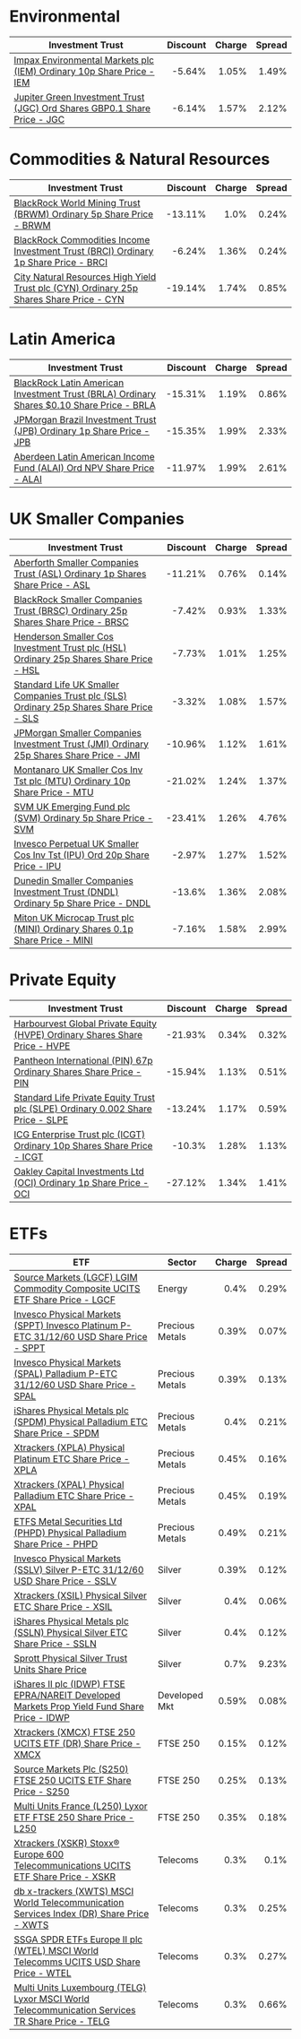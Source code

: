 # Environmental
| Investment Trust | Discount | Charge | Spread |
| ---------------- | --------:| ------:| ------:|
|[Impax Environmental Markets plc (IEM) Ordinary 10p Share Price - IEM](http://www.hl.co.uk/shares/shares-search-results/3123249 "Link")|-5.64%|1.05%|1.49%|
|[Jupiter Green Investment Trust (JGC) Ord Shares GBP0.1 Share Price - JGC](http://www.hl.co.uk/shares/shares-search-results/B120GL7 "Link")|-6.14%|1.57%|2.12%|
# Commodities & Natural Resources
| Investment Trust | Discount | Charge | Spread |
| ---------------- | --------:| ------:| ------:|
|[BlackRock World Mining Trust (BRWM) Ordinary 5p Share Price - BRWM](http://www.hl.co.uk/shares/shares-search-results/0577485 "Link")|-13.11%|1.0%|0.24%|
|[BlackRock Commodities Income Investment Trust (BRCI) Ordinary 1p Share Price - BRCI](http://www.hl.co.uk/shares/shares-search-results/B0N8MF9 "Link")|-6.24%|1.36%|0.24%|
|[City Natural Resources High Yield Trust plc (CYN) Ordinary 25p Shares Share Price - CYN](http://www.hl.co.uk/shares/shares-search-results/0035392 "Link")|-19.14%|1.74%|0.85%|
# Latin America
| Investment Trust | Discount | Charge | Spread |
| ---------------- | --------:| ------:| ------:|
|[BlackRock Latin American Investment Trust (BRLA) Ordinary Shares $0.10 Share Price - BRLA](http://www.hl.co.uk/shares/shares-search-results/0505840 "Link")|-15.31%|1.19%|0.86%|
|[JPMorgan Brazil Investment Trust (JPB) Ordinary 1p Share Price - JPB](http://www.hl.co.uk/shares/shares-search-results/B602HS4 "Link")|-15.35%|1.99%|2.33%|
|[Aberdeen Latin American Income Fund (ALAI) Ord NPV Share Price - ALAI](http://www.hl.co.uk/shares/shares-search-results/B44ZTP6 "Link")|-11.97%|1.99%|2.61%|
# UK Smaller Companies
| Investment Trust | Discount | Charge | Spread |
| ---------------- | --------:| ------:| ------:|
|[Aberforth Smaller Companies Trust (ASL) Ordinary 1p Shares Share Price - ASL](http://www.hl.co.uk/shares/shares-search-results/0006655 "Link")|-11.21%|0.76%|0.14%|
|[BlackRock Smaller Companies Trust (BRSC) Ordinary 25p Shares Share Price - BRSC](http://www.hl.co.uk/shares/shares-search-results/0643610 "Link")|-7.42%|0.93%|1.33%|
|[Henderson Smaller Cos Investment Trust plc (HSL) Ordinary 25p Shares Share Price - HSL](http://www.hl.co.uk/shares/shares-search-results/0906506 "Link")|-7.73%|1.01%|1.25%|
|[Standard Life UK Smaller Companies Trust plc (SLS) Ordinary 25p Shares Share Price - SLS](http://www.hl.co.uk/shares/shares-search-results/0295958 "Link")|-3.32%|1.08%|1.57%|
|[JPMorgan Smaller Companies Investment Trust (JMI) Ordinary 25p Shares Share Price - JMI](http://www.hl.co.uk/shares/shares-search-results/0741600 "Link")|-10.96%|1.12%|1.61%|
|[Montanaro UK Smaller Cos Inv Tst plc (MTU) Ordinary 10p Share Price - MTU](http://www.hl.co.uk/shares/shares-search-results/0600756 "Link")|-21.02%|1.24%|1.37%|
|[SVM UK Emerging Fund plc (SVM) Ordinary 5p Share Price - SVM](http://www.hl.co.uk/shares/shares-search-results/0068417 "Link")|-23.41%|1.26%|4.76%|
|[Invesco Perpetual UK Smaller Cos Inv Tst (IPU) Ord 20p Share Price - IPU](http://www.hl.co.uk/shares/shares-search-results/B1FL3C7 "Link")|-2.97%|1.27%|1.52%|
|[Dunedin Smaller Companies Investment Trust (DNDL) Ordinary 5p Share Price - DNDL](http://www.hl.co.uk/shares/shares-search-results/B1GCL25 "Link")|-13.6%|1.36%|2.08%|
|[Miton UK Microcap Trust plc (MINI) Ordinary Shares 0.1p Share Price - MINI](http://www.hl.co.uk/shares/shares-search-results/BWFGQ08 "Link")|-7.16%|1.58%|2.99%|
# Private Equity
| Investment Trust | Discount | Charge | Spread |
| ---------------- | --------:| ------:| ------:|
|[Harbourvest Global Private Equity (HVPE) Ordinary Shares Share Price - HVPE](http://www.hl.co.uk/shares/shares-search-results/BR30MJ8 "Link")|-21.93%|0.34%|0.32%|
|[Pantheon International (PIN) 67p Ordinary Shares Share Price - PIN](http://www.hl.co.uk/shares/shares-search-results/0414850 "Link")|-15.94%|1.13%|0.51%|
|[Standard Life Private Equity Trust plc (SLPE) Ordinary 0.002 Share Price - SLPE](http://www.hl.co.uk/shares/shares-search-results/3047468 "Link")|-13.24%|1.17%|0.59%|
|[ICG Enterprise Trust plc (ICGT) Ordinary 10p Shares Share Price - ICGT](http://www.hl.co.uk/shares/shares-search-results/0329200 "Link")|-10.3%|1.28%|1.13%|
|[Oakley Capital Investments Ltd (OCI) Ordinary 1p Share Price - OCI](http://www.hl.co.uk/shares/shares-search-results/B23DL39 "Link")|-27.12%|1.34%|1.41%|
# ETFs
| ETF | Sector | Charge | Spread |
| --- | ------ | ------:| ------:|
|[Source Markets (LGCF) LGIM Commodity Composite UCITS ETF Share Price - LGCF](http://www.hl.co.uk/shares/shares-search-results/B6TMFC5 "Source Markets (LGCF) LGIM Commodity Composite UCITS ETF Share Price - LGCF")| Energy|0.4%|0.29%|
|[Invesco Physical Markets (SPPT) Invesco Platinum P-ETC 31/12/60 USD Share Price - SPPT](http://www.hl.co.uk/shares/shares-search-results/B417C89 "Invesco Physical Markets (SPPT) Invesco Platinum P-ETC 31/12/60 USD Share Price - SPPT")| Precious Metals|0.39%|0.07%|
|[Invesco Physical Markets (SPAL) Palladium P-ETC 31/12/60 USD Share Price - SPAL](http://www.hl.co.uk/shares/shares-search-results/B40K2X4 "Invesco Physical Markets (SPAL) Palladium P-ETC 31/12/60 USD Share Price - SPAL")| Precious Metals|0.39%|0.13%|
|[iShares Physical Metals plc (SPDM) Physical Palladium ETC Share Price - SPDM](http://www.hl.co.uk/shares/shares-search-results/B4JV4D2 "iShares Physical Metals plc (SPDM) Physical Palladium ETC Share Price - SPDM")| Precious Metals|0.4%|0.21%|
|[Xtrackers (XPLA) Physical Platinum ETC Share Price - XPLA](http://www.hl.co.uk/shares/shares-search-results/B57GJC0 "Xtrackers (XPLA) Physical Platinum ETC Share Price - XPLA")| Precious Metals|0.45%|0.16%|
|[Xtrackers (XPAL) Physical Palladium ETC Share Price - XPAL](http://www.hl.co.uk/shares/shares-search-results/B5VYVZ7 "Xtrackers (XPAL) Physical Palladium ETC Share Price - XPAL")| Precious Metals|0.45%|0.19%|
|[ETFS Metal Securities Ltd (PHPD) Physical Palladium Share Price - PHPD](http://www.hl.co.uk/shares/shares-search-results/B1VS300 "ETFS Metal Securities Ltd (PHPD) Physical Palladium Share Price - PHPD")| Precious Metals|0.49%|0.21%|
|[Invesco Physical Markets (SSLV) Silver P-ETC 31/12/60 USD Share Price - SSLV](http://www.hl.co.uk/shares/shares-search-results/B66SS94 "Invesco Physical Markets (SSLV) Silver P-ETC 31/12/60 USD Share Price - SSLV")| Silver|0.39%|0.12%|
|[Xtrackers (XSIL) Physical Silver ETC Share Price - XSIL](http://www.hl.co.uk/shares/shares-search-results/B57Y946 "Xtrackers (XSIL) Physical Silver ETC Share Price - XSIL")| Silver|0.4%|0.06%|
|[iShares Physical Metals plc (SSLN) Physical Silver ETC Share Price - SSLN](http://www.hl.co.uk/shares/shares-search-results/B425ZM7 "iShares Physical Metals plc (SSLN) Physical Silver ETC Share Price - SSLN")| Silver|0.4%|0.12%|
|[Sprott Physical Silver Trust Units Share Price](http://www.hl.co.uk/shares/shares-search-results/B5THDS5 "Sprott Physical Silver Trust Units Share Price")| Silver|0.7%|9.23%|
|[iShares II plc (IDWP) FTSE EPRA/NAREIT Developed Markets Prop Yield Fund Share Price - IDWP](http://www.hl.co.uk/shares/shares-search-results/B1G53G2 "iShares II plc (IDWP) FTSE EPRA/NAREIT Developed Markets Prop Yield Fund Share Price - IDWP")| Developed Mkt|0.59%|0.08%|
|[Xtrackers (XMCX) FTSE 250 UCITS ETF (DR) Share Price - XMCX](http://www.hl.co.uk/shares/shares-search-results/B1WK0B5 "Xtrackers (XMCX) FTSE 250 UCITS ETF (DR) Share Price - XMCX")| FTSE 250|0.15%|0.12%|
|[Source Markets Plc (S250) FTSE 250 UCITS ETF Share Price - S250](http://www.hl.co.uk/shares/shares-search-results/B3X5BN2 "Source Markets Plc (S250) FTSE 250 UCITS ETF Share Price - S250")| FTSE 250|0.25%|0.13%|
|[Multi Units France (L250) Lyxor ETF FTSE 250 Share Price - L250](http://www.hl.co.uk/shares/shares-search-results/B1WMNV2 "Multi Units France (L250) Lyxor ETF FTSE 250 Share Price - L250")| FTSE 250|0.35%|0.18%|
|[Xtrackers (XSKR) Stoxx® Europe 600 Telecommunications UCITS ETF Share Price - XSKR](http://www.hl.co.uk/shares/shares-search-results/B39DXF6 "Xtrackers (XSKR) Stoxx® Europe 600 Telecommunications UCITS ETF Share Price - XSKR")| Telecoms|0.3%|0.1%|
|[db x-trackers (XWTS) MSCI World Telecommunication Services Index (DR) Share Price - XWTS](http://www.hl.co.uk/shares/shares-search-results/BDGSVF0 "db x-trackers (XWTS) MSCI World Telecommunication Services Index (DR) Share Price - XWTS")| Telecoms|0.3%|0.25%|
|[SSGA SPDR ETFs Europe II plc (WTEL) MSCI World Telecomms UCITS USD Share Price - WTEL](http://www.hl.co.uk/shares/shares-search-results/BYYW162 "SSGA SPDR ETFs Europe II plc (WTEL) MSCI World Telecomms UCITS USD Share Price - WTEL")| Telecoms|0.3%|0.27%|
|[Multi Units Luxembourg (TELG) Lyxor MSCI World Telecommunication Services TR Share Price - TELG](http://www.hl.co.uk/shares/shares-search-results/B64MSF4 "Multi Units Luxembourg (TELG) Lyxor MSCI World Telecommunication Services TR Share Price - TELG")| Telecoms|0.3%|0.66%|
